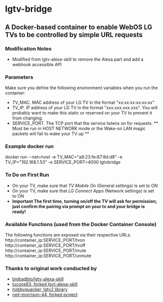 # lgtv-bridge
## A Docker-based container to enable WebOS LG TVs to be controlled by simple URL requests

### Modification Notes
- Modified from lgtv-alexa-skill to remove the Alexa part and add a webhook accessible API

### Parameters
Make sure you define the following environment variables when you run the container:
- TV_MAC. MAC address of your LG TV in the format "xx:xx:xx:xx:xx:xx"
- TV_IP. IP address of your LG TV in the format "xxx.xxx.xxx.xxx". You will probably want to make this static or reserved on your TV to prevent it from changing.
- SERVICE_PORT. The TCP port that the service listens on for requests.
** Must be run in HOST NETWORK mode or the Wake-on LAN magic packets will fail to wake your TV up **

### Example docker run
docker run --net=host -e TV_MAC="a8:23:fe:87:8d:d8" -e TV_IP="192.168.1.53" -e SERVICE_PORT=4000 lgtvbridge

### To Do on First Run
- On your TV, make sure that _TV Mobile On_ (General settings) is set to ON
- On your TV, make sure that _LG Connect Apps_ (Network settings) is set to ON
- **Important The first time, turning on/off the TV will ask for permission; just confirm the pairing via prompt on your tv and your bridge is ready!**

### Available Functions (used from the Docker Container Console)
The following functions are exposed via their respective URLs:<br>
http://container_ip:SERVICE_PORT/tvon<br>
http://container_ip:SERVICE_PORT/tvoff<br>
http://container_ip:SERVICE_PORT/mute<br>
http://container_ip:SERVICE_PORT/unmute<br>

### Thanks to original work conducted by
- [bigbadblo/lgtv-alexa-skill](https://github.com/bigbadblo/lgtv-alexa-skill)
- [lucone83, forked lgvt-alexa-skill](https://github.com/lucone83/lgtv-alexa-skill)
- [hobbyquacker, lgtv2 library](https://github.com/hobbyquaker/lgtv2)
- [neil-morrison-44, forked project](https://github.com/neil-morrison44/lg-alexa-node)
